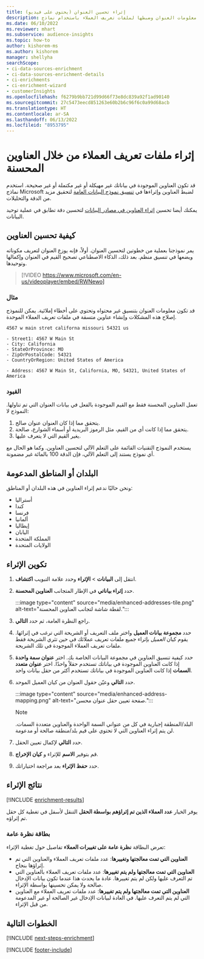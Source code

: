 ```yaml
---
title: إثراء تحسين العنوان (يحتوي على فيديو)
description: إثراء معلومات العنوان وضبطها لملفات تعريف العملاء باستخدام نماذج Microsoft.
ms.date: 06/10/2022
ms.reviewer: mhart
ms.subservice: audience-insights
ms.topic: how-to
author: kishorem-ms
ms.author: kishorem
manager: shellyha
searchScope:
- ci-data-sources-enrichment
- ci-data-sources-enrichment-details
- ci-enrichments
- ci-enrichment-wizard
- customerInsights
ms.openlocfilehash: f6279b9bb721d99d66f73e8dc839a92f1ad90140
ms.sourcegitcommit: 27c5473eecd851263e60b2b6c96f6c0a99d68acb
ms.translationtype: HT
ms.contentlocale: ar-SA
ms.lasthandoff: 06/13/2022
ms.locfileid: "8953795"
---
```

# <a name="enrichment-of-customer-profiles-with-enhanced-addresses"></a>إثراء ملفات تعريف العملاء من خلال العناوين المحسنة

قد تكون العناوين الموجودة في بياناتك غير مهيكلة أو غير مكتملة أو غير صحيحة. استخدم نماذج Microsoft لضبط العناوين وإثراءها في [تنسيق نموذج البيانات العامة](/common-data-model/schema/core/applicationcommon/address) لتحقيق مزيد من الدقة والتحليلات.

يمكنك أيضا تحسين [إثراء العناوين في مصادر البيانات](data-sources-enrichment.md) لتحسين دقة تطابق في عملية توحيد البيانات. 

## <a name="how-we-enhance-addresses"></a>كيفية تحسين العناوين

يمر نموذجنا بعملية من خطوتين لتحسين العنوان. أولاً، فإنه يوزع العنوان لتعريف مكوناته ويضعها في تنسيق منظم. بعد ذلك، الذكاء الاصطناعي تصحيح القيم في العنوان وإكمالها وتوحيدها.

> [!VIDEO https://www.microsoft.com/en-us/videoplayer/embed/RWNewo]

### <a name="example"></a>مثال

قد تكون معلومات العنوان بتنسيق غير محتواه وتحتوي على أخطاء إملائية. يمكن للنموذج إصلاح هذه المشكلات وإنشاء عناوين متسقة في ملفات تعريف العملاء الموحدة.

```Input
4567 w main stret californa missouri 54321 us
```

```Output
- Street1: 4567 W Main St
- City: California
- StateOrProvince: MO
- ZipOrPostalCode: 54321
- CountryOrRegion: United States of America

- Address: 4567 W Main St, California, MO, 54321, United States of America
```

### <a name="limitations"></a>القيود

تعمل العناوين المحسنة فقط مع القيم الموجودة بالفعل في بيانات العنوان التي تم تناولها. النموذج لا:

1. يتحقق مما إذا كان العنوان عنوان صالح.
2. يتحقق مما إذا كانت أي من القيم، مثل الرموز البريدية أو أسماء الشوارع، صالحة.
3. يغير القيم التي لا يتعرف عليها.

يستخدم النموذج التقنيات القائمة على التعلم الآلي لتحسين العناوين. وكما هو الحال مع أي نموذج يستند إلى التعلم الآلي، فإن الدقة 100 بالمائة غير مضمونة.

## <a name="supported-countries-or-regions"></a>البلدان أو المناطق المدعومة

ونحن حاليًا ندعم إثراء العناوين في هذه البلدان أو المناطق:

- أستراليا
- كندا
- فرنسا
- ألمانيا
- إيطاليا
- اليابان
- المملكة المتحدة
- الولايات المتحدة

## <a name="configure-the-enrichment"></a>تكوين الإثراء

1. انتقل إلى **البيانات** > **الإثراء** وحدد علامة التبويب **اكتشاف**.

1. حدد **إثراء بياناتي** في الإطار المتجانب **العناوين المحسنة**.

   :::image type="content" source="media/enhanced-addresses-tile.png" alt-text="لقطة شاشة لتجانب العناوين المحسنة.":::

1. راجع النظرة العامة، ثم حدد **التالي**.

1. حدد **مجموعة بيانات العميل** واختر ملف التعريف أو الشريحة التي ترغب في إثرائها. يقوم كيان *العميل* بإثراء جميع ملفات تعريف عملائك في حين تثري الشريحة فقط ملفات تعريف العملاء الموجودة في تلك الشريحة.

1. حدد كيفية تنسيق العناوين في مجموعة البيانات الخاصة بك. اختر **عنوان سمة واحدة** إذا كانت العناوين الموجودة في بياناتك تستخدم حقلاً واحدًا. اختر **عنوان متعدد السمات** إذا كانت العناوين الموجودة في بياناتك تستخدم أكثر من حقل بيانات واحد.

1. حدد **التالي** وعيّن حقول العنوان من كيان العميل الموحد.

    :::image type="content" source="media/enhanced-address-mapping.png" alt-text="صفحة تعيين حقل عنوان محسن.":::

   > [!NOTE]
   > البلد/المنطقة إجبارية في كل من عنواني السمة الواحدة والعناوين متعددة السمات. لن يتم إثراء العناوين التي لا تحتوي على قيم بلد/منطقة صالحة أو مدعومة.

1. حدد **التالي** لإكمال تعيين الحقل.

1. قم بتوفير **الاسم** للإثراء و **كيان الإخراج**.

1. حدد **حفظ الإثراء** بعد مراجعة اختياراتك.

## <a name="enrichment-results"></a>نتائج الإثراء

[!INCLUDE [enrichment-results](includes/enrichment-results.md)]

يوفر الخيار **عدد العملاء الذين تم إثراؤهم بواسطة الحقل** التنقل لأسفل في تغطية كل حقل تم إثراؤه.

### <a name="overview-card"></a>بطاقة نظرة عامة

تعرض البطاقة **نظرة عامة على تغييرات العملاء‬** تفاصيل حول تغطية الإثراء:

- **العناوين التي تمت معالجتها وتغييرها**: عدد ملفات تعريف العملاء والعناوين التي تم إثراؤها بنجاح.
- **العناوين التي تمت معالجتها ولم يتم تغييرها**: عدد ملفات تعريف العملاء بالعناوين التي تم التعرف عليها ولكن لم يتم تغييرها. عادة ما يحدث هذا عندما تكون بيانات الإدخال صالحة ولا يمكن تحسينها بواسطة الإثراء.
- **العناوين التي تمت معالجتها ولم يتم تغييرها**: عدد ملفات تعريف العملاء مع العناوين التي لم يتم التعرف عليها. في العادة لبيانات الإدخال غير الصالحة أو غير المدعومة من قبل الإثراء.

## <a name="next-steps"></a>الخطوات التالية

[!INCLUDE [next-steps-enrichment](includes/next-steps-enrichment.md)]

[!INCLUDE [footer-include](includes/footer-banner.md)]
